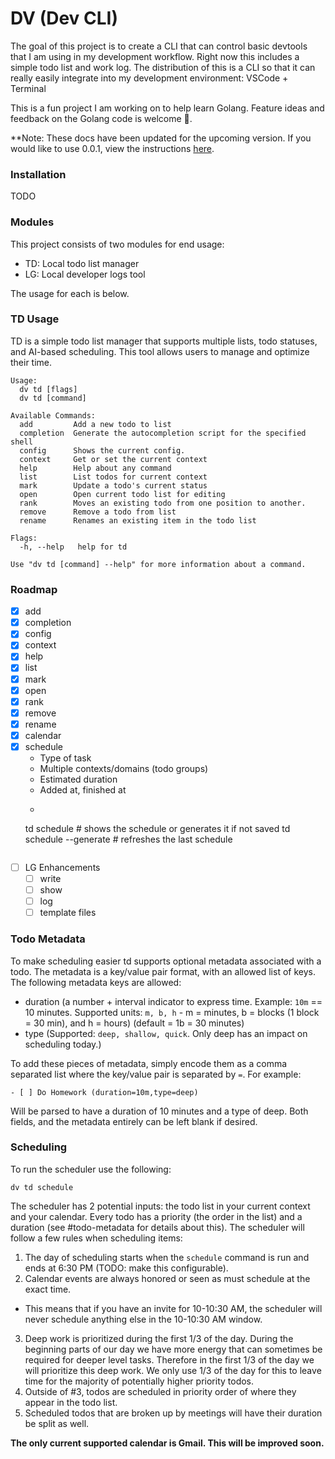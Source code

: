 # DV (Dev CLI)

The goal of this project is to create a CLI that can control basic devtools that I am using in my development workflow.
Right now this includes a simple todo list and work log.
The distribution of this is a CLI so that it can really easily integrate into my development environment: VSCode + Terminal

This is a fun project I am working on to help learn Golang.
Feature ideas and feedback on the Golang code is welcome 🤝.

**Note: These docs have been updated for the upcoming version. If you would like to use 0.0.1, view the instructions [here](https://github.com/tmobaird/td/blob/58f6f37468b30ebfc8db83538deff3c2532b01b7/README.md#installation).

### Installation

TODO

### Modules

This project consists of two modules for end usage:
- TD: Local todo list manager
- LG: Local developer logs tool

The usage for each is below.

### TD Usage

TD is a simple todo list manager that supports multiple lists, todo statuses, and AI-based scheduling.
This tool allows users to manage and optimize their time.

```
Usage:
  dv td [flags]
  dv td [command]

Available Commands:
  add         Add a new todo to list
  completion  Generate the autocompletion script for the specified shell
  config      Shows the current config.
  context     Get or set the current context
  help        Help about any command
  list        List todos for current context
  mark        Update a todo's current status
  open        Open current todo list for editing
  rank        Moves an existing todo from one position to another.
  remove      Remove a todo from list
  rename      Renames an existing item in the todo list

Flags:
  -h, --help   help for td

Use "dv td [command] --help" for more information about a command.
```

### Roadmap

- [x] add
- [x] completion
- [x] config
- [x] context
- [x] help
- [x] list
- [x] mark
- [x] open
- [x] rank
- [x] remove
- [x] rename
- [x] calendar
- [x] schedule
  - Type of task
  - Multiple contexts/domains (todo groups)
  - Estimated duration
  - Added at, finished at
  - ```
  td schedule              # shows the schedule or generates it if not saved
  td schedule --generate   # refreshes the last schedule
  ```
- [ ] LG Enhancements
  - [ ] write
  - [ ] show
  - [ ] log
  - [ ] template files

### Todo Metadata

To make scheduling easier td supports optional metadata associated with a todo.
The metadata is a key/value pair format, with an allowed list of keys.
The following metadata keys are allowed:
- duration (a number + interval indicator to express time. Example: `10m` == 10 minutes. Supported units: `m, b, h` - m = minutes, b = blocks (1 block = 30 min), and h = hours) (default = 1b = 30 minutes)
- type (Supported: `deep, shallow, quick`. Only deep has an impact on scheduling today.)

To add these pieces of metadata, simply encode them as a comma separated list where the key/value pair is separated by `=`.
For example:

```
- [ ] Do Homework (duration=10m,type=deep)
```

Will be parsed to have a duration of 10 minutes and a type of deep.
Both fields, and the metadata entirely can be left blank if desired.

### Scheduling

To run the scheduler use the following:

```
dv td schedule
```

The scheduler has 2 potential inputs: the todo list in your current context and your calendar.
Every todo has a priority (the order in the list) and a duration (see #todo-metadata for details about this).
The scheduler will follow a few rules when scheduling items:
1. The day of scheduling starts when the `schedule` command is run and ends at 6:30 PM (TODO: make this configurable).
2. Calendar events are always honored or seen as must schedule at the exact time.
  - This means that if you have an invite for 10-10:30 AM, the scheduler will never schedule anything else in the 10-10:30 AM window.
3. Deep work is prioritized during the first 1/3 of the day. During the beginning parts of our day we have more energy that can sometimes be required for deeper level tasks. Therefore in the first 1/3 of the day we will prioritize this deep work. We only use 1/3 of the day for this to leave time for the majority of potentially higher priority todos.
4. Outside of #3, todos are scheduled in priority order of where they appear in the todo list.
5. Scheduled todos that are broken up by meetings will have their duration be split as well.

**The only current supported calendar is Gmail. This will be improved soon.**